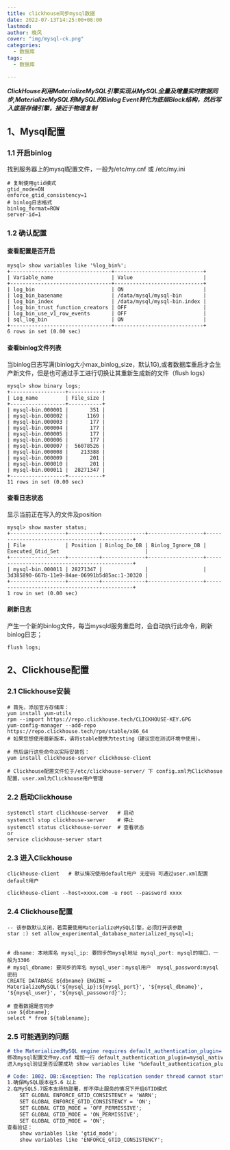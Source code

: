 ```yaml
---
title: clickhouse同步mysql数据
date: 2022-07-13T14:25:00+08:00
lastmod:
author: 晚风
cover: "img/mysql-ck.png"
categories:
  - 数据库
tags:
  - 数据库

---
```


***ClickHouse利用MaterializeMySQL引擎实现从MySQL全量及增量实时数据同步,MaterializeMySQL将MySQL的Binlog Event转化为底层Block结构，然后写入底层存储引擎，接近于物理复制***

<!--more-->
## 1、Mysql配置

### 1.1 开启binlog

找到服务器上的mysql配置文件，一般为/etc/my.cnf 或 /etc/my.ini

```
# 复制使用gtid模式
gtid_mode=ON
enforce_gtid_consistency=1
# binlog日志格式
binlog_format=ROW
server-id=1
```

### 1.2 确认配置

#### 查看配置是否开启

```mysql
mysql> show variables like '%log_bin%';
+---------------------------------+-----------------------------+
| Variable_name                   | Value                       |
+---------------------------------+-----------------------------+
| log_bin                         | ON                          |
| log_bin_basename                | /data/mysql/mysql-bin       |
| log_bin_index                   | /data/mysql/mysql-bin.index |
| log_bin_trust_function_creators | OFF                         |
| log_bin_use_v1_row_events       | OFF                         |
| sql_log_bin                     | ON                          |
+---------------------------------+-----------------------------+
6 rows in set (0.00 sec)
```

#### 查看binlog文件列表

当binlog日志写满(binlog大小max_binlog_size，默认1G),或者数据库重启才会生产新文件，但是也可通过手工进行切换让其重新生成新的文件（flush logs）

```mysql
mysql> show binary logs;
+------------------+-----------+
| Log_name         | File_size |
+------------------+-----------+
| mysql-bin.000001 |       351 |
| mysql-bin.000002 |      1169 |
| mysql-bin.000003 |       177 |
| mysql-bin.000004 |       177 |
| mysql-bin.000005 |       177 |
| mysql-bin.000006 |       177 |
| mysql-bin.000007 |  56078526 |
| mysql-bin.000008 |    213388 |
| mysql-bin.000009 |       201 |
| mysql-bin.000010 |       201 |
| mysql-bin.000011 |  28271347 |
+------------------+-----------+
11 rows in set (0.00 sec)
```



#### 查看日志状态

显示当前正在写入的文件及position

```mysql
mysql> show master status;
+------------------+----------+--------------+------------------+----------------------------------------------+
| File             | Position | Binlog_Do_DB | Binlog_Ignore_DB | Executed_Gtid_Set                            |
+------------------+----------+--------------+------------------+----------------------------------------------+
| mysql-bin.000011 | 28271347 |              |                  | 3d385890-667b-11e9-84ae-06991b5d85ac:1-30320 |
+------------------+----------+--------------+------------------+----------------------------------------------+
1 row in set (0.00 sec)

```

#### 刷新日志

产生一个新的binlog文件，每当mysqld服务重启时，会自动执行此命令，刷新binlog日志；

```mysql
flush logs;
```

## 2、Clickhouse配置

### 2.1 Clickhouse安装

```shell
# 首先，添加官方存储库：
yum install yum-utils
rpm --import https://repo.clickhouse.tech/CLICKHOUSE-KEY.GPG
yum-config-manager --add-repo https://repo.clickhouse.tech/rpm/stable/x86_64
# 如果您想使用最新版本，请将stable替换为testing（建议您在测试环境中使用）。

# 然后运行这些命令以实际安装包：
yum install clickhouse-server clickhouse-client

# Clickhouse配置文件位于/etc/clickhouse-server/ 下 config.xml为Clickhosue配置，user.xml为Clickhouse用户管理
```

### 2.2 启动Clickhouse

```shell
systemctl start clickhouse-server 	# 启动
systemctl stop clickhouse-server	# 停止
systemctl status clickhouse-server	# 查看状态
or
service clickhouse-server start
```



### 2.3 进入Clickhouse

```shell
clickhouse-client	# 默认情况使用default用户 无密码 可通过user.xml配置default用户

clickhouse-client --host=xxxx.com -u root --password xxxx
```

### 2.4 Clickhouse配置

```mysql
-- 该参数默认关闭，若需要使用MaterializeMySQL引擎，必须打开该参数
star :) set allow_experimental_database_materialized_mysql=1; 


# dbname: 本地库名 mysql_ip: 要同步的mysql地址 mysql_port: mysql的端口，一般为3306
# mysql_dbname: 要同步的库名 mysql_user：mysql用户  mysql_password:mysql密码
CREATE DATABASE ${dbname} ENGINE = MaterializeMySQL('${mysql_ip}:${mysql_port}', '${mysql_dbname}', '${mysql_user}', '${mysql_passoword}');

# 查看数据是否同步
use ${dbname};
select * from ${tablename};
```

### 2.5 可能遇到的问题

```markdown
# the MaterializedMySQL engine requires default_authentication_plugin='mysql_native_password'
修改mysql配置文件my.cnf 增加一行 default_authentication_plugin=mysql_native_password 然后重启mysql
进入mysql验证是否设置成功 show variables like '%default_authentication_plugin%';

# Code: 1002. DB::Exception: The replication sender thread cannot start in AUTO_POSITION mode: this server has GTID_MODE = OFF instead of ON
1.确保MySQL版本在5.6 以上
2.在MySQL5.7版本支持热部署，即不停止服务的情况下开启GTID模式
    SET GLOBAL ENFORCE_GTID_CONSISTENCY = 'WARN';
    SET GLOBAL ENFORCE_GTID_CONSISTENCY = 'ON';
    SET GLOBAL GTID_MODE = 'OFF_PERMISSIVE';
    SET GLOBAL GTID_MODE = 'ON_PERMISSIVE';
    SET GLOBAL GTID_MODE = 'ON';
查看验证：
    show variables like 'gtid_mode';
    show variables like 'ENFORCE_GTID_CONSISTENCY';
    
```

